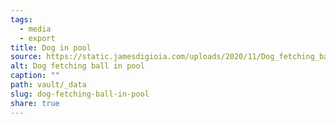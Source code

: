 ```yaml
---
tags:
  - media
  - export
title: Dog in pool
source: https://static.jamesdigioia.com/uploads/2020/11/Dog_fetching_ball_in_pool-scaled.jpg
alt: Dog fetching ball in pool
caption: ""
path: vault/_data
slug: dog-fetching-ball-in-pool
share: true
---
```

